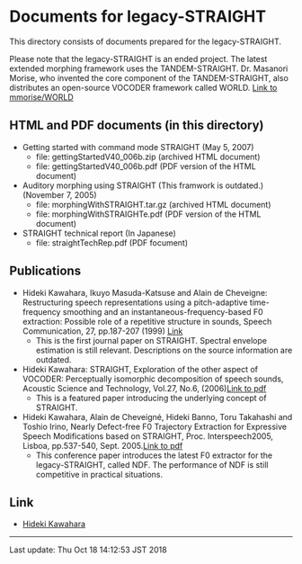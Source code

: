 # Documents for legacy-STRAIGHT

This directory consists of documents prepared for the legacy-STRAIGHT.

Please note that the legacy-STRAIGHT is an ended project. The latest extended morphing framework uses the TANDEM-STRAIGHT. Dr. Masanori Morise, who invented the core component of the TANDEM-STRAIGHT, also distributes an open-source VOCODER framework called WORLD. [Link to mmorise/WORLD](https://github.com/mmorise/World)

## HTML and PDF documents (in this directory)

* Getting started with command mode STRAIGHT (May 5, 2007)
	* file: gettingStartedV40_006b.zip (archived HTML document)
	* file: gettingStartedV40_006b.pdf (PDF version of the HTML document)
* Auditory morphing using STRAIGHT (This framwork is outdated.)(November 7, 2005)
	* file: morphingWithSTRAIGHT.tar.gz (archived HTML document)
	* file: morphingWithSTRAIGHTe.pdf (PDF version of the HTML document)
* STRAIGHT technical report (In Japanese)
	* file: straightTechRep.pdf (PDF focument)

## Publications

* Hideki Kawahara, Ikuyo Masuda-Katsuse and Alain de Cheveigne: Restructuring speech representations using a pitch-adaptive time-frequency smoothing and an instantaneous-frequency-based F0 extraction: Possible role of a repetitive structure in sounds, Speech Communication, 27, pp.187-207 (1999) [Link](https://doi.org/10.1016/S0167-6393(98)00085-5) 
	* This is the first journal paper on STRAIGHT. Spectral envelope estimation is still relevant. Descriptions on the source information are outdated.
* Hideki Kawahara: STRAIGHT, Exploration of the other aspect of VOCODER: Perceptually isomorphic decomposition of speech sounds, Acoustic Science and Technology, Vol.27, No.6, (2006)[Link to pdf](http://www.jstage.jst.go.jp/article/ast/27/6/349/_pdf)
	* This is a featured paper introducing the underlying concept of STRAIGHT.
* Hideki Kawahara, Alain de Cheveigné, Hideki Banno, Toru Takahashi and Toshio Irino, Nearly Defect-free F0 Trajectory Extraction for Expressive Speech Modifications based on STRAIGHT, Proc. Interspeech2005, Lisboa, pp.537-540, Sept. 2005.[Link to pdf](https://www.isca-speech.org/archive/archive_papers/interspeech_2005/i05_0537.pdf)
	* This conference paper introduces the latest F0 extractor for the legacy-STRAIGHT, called NDF. The performance of NDF is still competitive in practical situations.

## Link

* [Hideki Kawahara](http://www.wakayama-u.ac.jp/~kawahara/index_e.html)

***
Last update: Thu Oct 18 14:12:53 JST 2018


